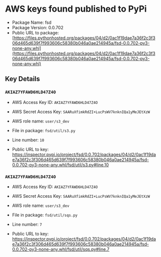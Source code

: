 # AWS keys found published to PyPi

* Package Name: fsd
* Package Version: 0.0.702
* Public URL to package: [https://files.pythonhosted.org/packages/04/d2/0ac1f19dae7a36f2c3f306d465d639f7f993606c58380b046a0ae214945a/fsd-0.0.702-py3-none-any.whl](https://files.pythonhosted.org/packages/04/d2/0ac1f19dae7a36f2c3f306d465d639f7f993606c58380b046a0ae214945a/fsd-0.0.702-py3-none-any.whl)

## Key Details

### `AKIAZ7YFAWD6HLD47Z4O`

* AWS Access Key ID: `AKIAZ7YFAWD6HLD47Z4O`
* AWS Secret Access Key: `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` 
* AWS role name: `user/s3_dev`
* File in package: `fsd/util/s3.py`
* Line number: `10`

* Public URL to key: https://inspector.pypi.io/project/fsd/0.0.702/packages/04/d2/0ac1f19dae7a36f2c3f306d465d639f7f993606c58380b046a0ae214945a/fsd-0.0.702-py3-none-any.whl/fsd/util/s3.py#line.10



### `AKIAZ7YFAWD6HLD47Z4O`

* AWS Access Key ID: `AKIAZ7YFAWD6HLD47Z4O`
* AWS Secret Access Key: `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` 
* AWS role name: `user/s3_dev`
* File in package: `fsd/util/sqs.py`
* Line number: `7`

* Public URL to key: https://inspector.pypi.io/project/fsd/0.0.702/packages/04/d2/0ac1f19dae7a36f2c3f306d465d639f7f993606c58380b046a0ae214945a/fsd-0.0.702-py3-none-any.whl/fsd/util/sqs.py#line.7


